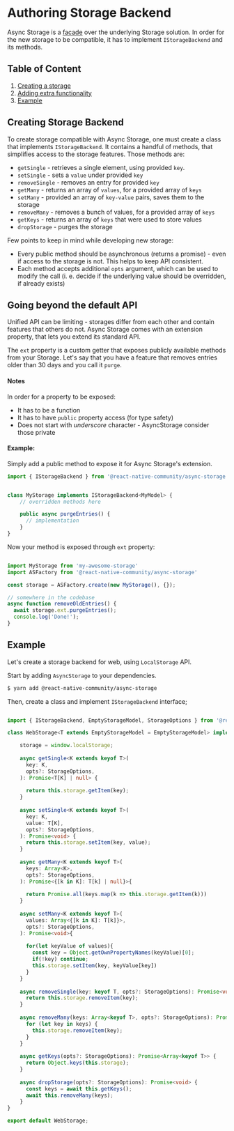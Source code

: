# Authoring Storage Backend

Async Storage is a [facade](https://en.wikipedia.org/wiki/Facade_pattern) over the underlying Storage solution.
In order for the new storage to be compatible, it has to implement `IStorageBackend` and its methods.


## Table of Content

1. [Creating a storage](#creating-storage-backend)
2. [Adding extra functionality](#going-being-default-api)
3. [Example](#example)



## Creating Storage Backend

To create storage compatible with Async Storage, one must create a class that implements `IStorageBackend`. It contains a handful of methods,
that simplifies access to the storage features. Those methods are:

- `getSingle`       - retrieves a single element, using provided `key`.
- `setSingle`       - sets a `value` under provided `key`
- `removeSingle`    - removes an entry for provided `key`
- `getMany`         - returns an array of `values`, for a provided array of `keys`
- `setMany`         - provided an array of `key-value` pairs, saves them to the storage
- `removeMany`      - removes a bunch of values, for a provided array of `keys`
- `getKeys`         - returns an array of `keys` that were used to store values
- `dropStorage`     - purges the storage


Few points to keep in mind while developing new storage:

- Every public method should be asynchronous (returns a promise) - even if access to the storage is not. This helps to keep API consistent.
- Each method accepts additional `opts` argument, which can be used to modify the call (i. e. decide if the underlying value should be overridden, if already exists)



## Going beyond the default API

Unified API can be limiting - storages differ from each other and contain features that others do not. Async Storage comes with an extension property, that lets you extend its standard API.

The `ext` property is a custom getter that exposes publicly available methods from your Storage.
Let's say that you have a feature that removes entries older than 30 days and you call it `purge`.

#### Notes

In order for a property to be exposed:

- It has to be a function
- It has to have `public` property access (for type safety)
- Does not start with _underscore_ character - AsyncStorage consider those private


#### Example:

Simply add a public method to expose it for Async Storage's extension.

```typescript
import { IStorageBackend } from '@react-native-community/async-storage';


class MyStorage implements IStorageBackend<MyModel> {  
    // overridden methods here    

    public async purgeEntries() {
      // implementation
    }
}
```

Now your method is exposed through `ext` property:


```typescript

import MyStorage from 'my-awesome-storage'
import ASFactory from '@react-native-community/async-storage'

const storage = ASFactory.create(new MyStorage(), {});

// somewhere in the codebase
async function removeOldEntries() {
  await storage.ext.purgeEntries();
  console.log('Done!');
}
```

## Example

Let's create a storage backend for web, using `LocalStorage` API.

Start by adding `AsyncStorage` to your dependencies.

```bash
$ yarn add @react-native-community/async-storage
```

Then, create a class and implement `IStorageBackend` interface;


```typescript

import { IStorageBackend, EmptyStorageModel, StorageOptions } from '@react-native-community/async-storage';

class WebStorage<T extends EmptyStorageModel = EmptyStorageModel> implements IStorageBackend<T> {

    storage = window.localStorage;
 
    async getSingle<K extends keyof T>(
      key: K,
      opts?: StorageOptions,
    ): Promise<T[K] | null> {
      
      return this.storage.getItem(key);
    } 
  
    async setSingle<K extends keyof T>(
      key: K,
      value: T[K],
      opts?: StorageOptions,
    ): Promise<void> {
      return this.storage.setItem(key, value);
    } 
  
    async getMany<K extends keyof T>(
      keys: Array<K>,
      opts?: StorageOptions,
    ): Promise<{[k in K]: T[k] | null}>{
      
      return Promise.all(keys.map(k => this.storage.getItem(k)))
    }
  
    async setMany<K extends keyof T>(
      values: Array<{[k in K]: T[k]}>,
      opts?: StorageOptions,
    ): Promise<void>{
     
      for(let keyValue of values){
        const key = Object.getOwnPropertyNames(keyValue)[0];
        if(!key) continue;
        this.storage.setItem(key, keyValue[key])
      }     
    }
  
    async removeSingle(key: keyof T, opts?: StorageOptions): Promise<void> {
      return this.storage.removeItem(key);
    } 
  
    async removeMany(keys: Array<keyof T>, opts?: StorageOptions): Promise<void> {
      for (let key in keys) {
        this.storage.removeItem(key);
      }
    } 
  
    async getKeys(opts?: StorageOptions): Promise<Array<keyof T>> {
      return Object.keys(this.storage);
    }
  
    async dropStorage(opts?: StorageOptions): Promise<void> {
      const keys = await this.getKeys();
      await this.removeMany(keys);
    }
}

export default WebStorage;
```
